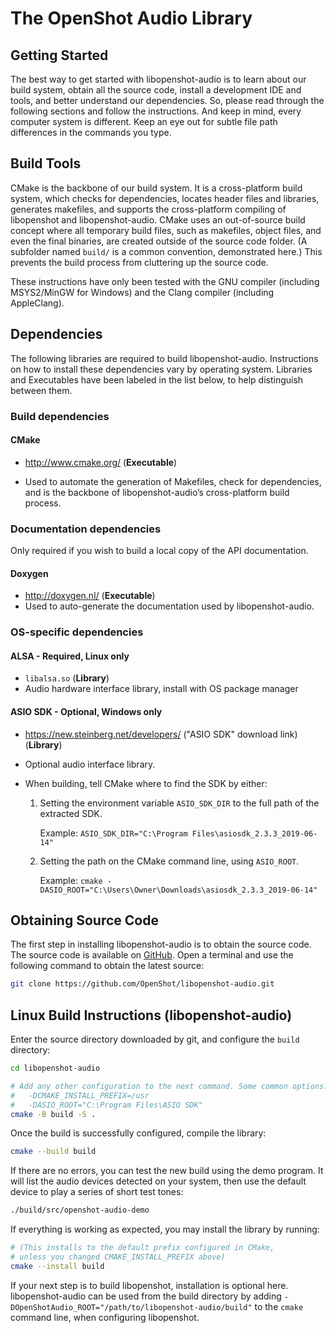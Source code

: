 # The OpenShot Audio Library

## Getting Started

The best way to get started with libopenshot-audio is to
learn about our build system, obtain all the source code,
install a development IDE and tools,
and better understand our dependencies.
So, please read through the following sections and follow the instructions.
And keep in mind, every computer system is different.
Keep an eye out for subtle file path differences in the commands you type.

## Build Tools

CMake is the backbone of our build system.
It is a cross-platform build system, which checks for dependencies,
locates header files and libraries, generates makefiles,
and supports the cross-platform compiling of libopenshot and libopenshot-audio.
CMake uses an out-of-source build concept where all temporary build files,
such as makefiles, object files, and even the final binaries,
are created outside of the source code folder.
(A subfolder named `build/` is a common convention, demonstrated here.)
This prevents the build process from cluttering up the source code.

These instructions have only been tested with
the GNU compiler (including MSYS2/MinGW for Windows)
and the Clang compiler (including AppleClang).

## Dependencies

The following libraries are required to build libopenshot-audio.
Instructions on how to install these dependencies vary by operating system.
Libraries and Executables have been labeled in the list below,
to help distinguish between them.

### Build dependencies

#### CMake

*   <http://www.cmake.org/> (**Executable**)

*   Used to automate the generation of Makefiles, check for dependencies,
    and is the backbone of libopenshot-audio’s cross-platform build process.

### Documentation dependencies

Only required if you wish to build a local copy of the API documentation.

#### Doxygen

*   <http://doxygen.nl/> (**Executable**)
*   Used to auto-generate the documentation used by libopenshot-audio.

### OS-specific dependencies

#### ALSA - Required, Linux only

*   `libalsa.so` (**Library**)
*   Audio hardware interface library, install with OS package manager

#### ASIO SDK - Optional, Windows only

*   <https://new.steinberg.net/developers/> ("ASIO SDK" download link) (**Library**)

*   Optional audio interface library.

*   When building, tell CMake where to find the SDK by either:

    1.  Setting the environment variable `ASIO_SDK_DIR`
        to the full path of the extracted SDK.

        Example: `ASIO_SDK_DIR="C:\Program Files\asiosdk_2.3.3_2019-06-14"`

    2.  Setting the path on the CMake command line, using `ASIO_ROOT`.

        Example:
        `cmake -DASIO_ROOT="C:\Users\Owner\Downloads\asiosdk_2.3.3_2019-06-14"`

## Obtaining Source Code

The first step in installing libopenshot-audio is to obtain the source code.
The source code is available on
[GitHub](https://github.com/OpenShot/libopenshot-audio).
Open a terminal and use the following command to obtain the latest source:

```sh
git clone https://github.com/OpenShot/libopenshot-audio.git
```

## Linux Build Instructions (libopenshot-audio)

Enter the source directory downloaded by git, and configure the `build` directory:

```sh
cd libopenshot-audio

# Add any other configuration to the next command. Some common options:
#   -DCMAKE_INSTALL_PREFIX=/usr
#   -DASIO_ROOT="C:\Program Files\ASIO SDK"
cmake -B build -S .
```

Once the build is successfully configured, compile the library:

```sh
cmake --build build
```

If there are no errors, you can test the new build using the demo program.
It will list the audio devices detected on your system, then use the
default device to play a series of short test tones:

```sh
./build/src/openshot-audio-demo
```

If everything is working as expected, you may install the library by running:

```sh
# (This installs to the default prefix configured in CMake,
# unless you changed CMAKE_INSTALL_PREFIX above)
cmake --install build
```

If your next step is to build libopenshot, installation is optional here.
libopenshot-audio can be used from the build directory by adding
`-DOpenShotAudio_ROOT="/path/to/libopenshot-audio/build"`
to the `cmake` command line, when configuring libopenshot.
